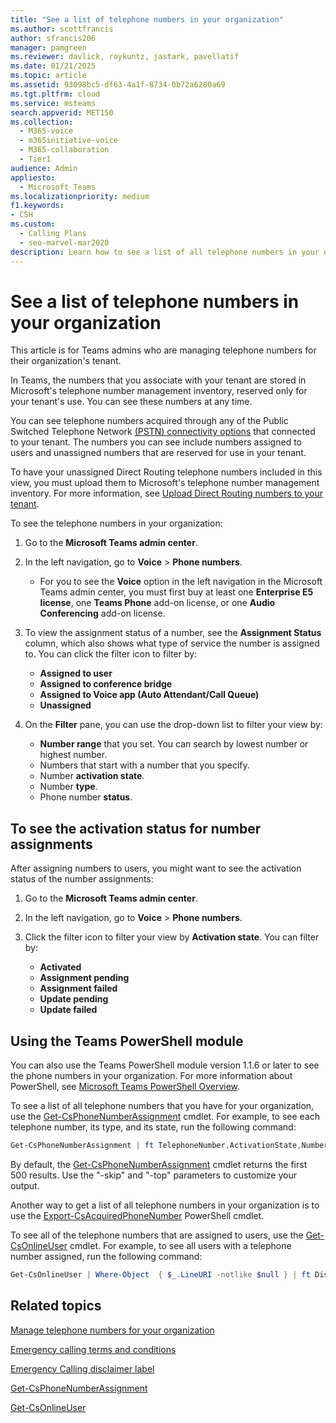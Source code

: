 ```yaml
---
title: "See a list of telephone numbers in your organization"
ms.author: scottfrancis
author: sfrancis206
manager: pamgreen
ms.reviewer: davlick, roykuntz, jastark, pavellatif
ms.date: 01/21/2025
ms.topic: article
ms.assetid: 93098bc5-df63-4a1f-8734-0b72a6280a69
ms.tgt.pltfrm: cloud
ms.service: msteams
search.appverid: MET150
ms.collection: 
  - M365-voice
  - m365initiative-voice
  - M365-collaboration
  - Tier1
audience: Admin
appliesto: 
  - Microsoft Teams
ms.localizationpriority: medium
f1.keywords:
- CSH
ms.custom: 
  - Calling Plans
  - seo-marvel-mar2020
description: Learn how to see a list of all telephone numbers in your organization and all numbers that are assigned to users or unassigned.
---
```


# See a list of telephone numbers in your organization

This article is for Teams admins who are managing telephone numbers for their organization's tenant.

In Teams, the numbers that you associate with your tenant are stored in Microsoft's telephone number management inventory, reserved only for your tenant's use. You can see these numbers at any time.

You can see telephone numbers acquired through any of the Public Switched Telephone Network [(PSTN) connectivity options](pstn-connectivity.md) that connected to your tenant. The numbers you can see include numbers assigned to users and unassigned numbers that are reserved for use in your tenant.

To have your unassigned Direct Routing telephone numbers included in this view, you must upload them to Microsoft's telephone number management inventory. For more information, see [Upload Direct Routing numbers to your tenant](direct-routing-enable-users.md#upload-direct-routing-numbers-to-your-tenant).

To see the telephone numbers in your organization:

1. Go to the **Microsoft Teams admin center**.

2. In the left navigation, go to **Voice** > **Phone numbers**.

   - For you to see the **Voice** option in the left navigation in the Microsoft Teams admin center, you must first buy at least one **Enterprise E5 license**, one **Teams Phone** add-on license, or one **Audio Conferencing** add-on license.

3. To view the assignment status of a number, see the **Assignment Status** column, which also shows what type of service the number is assigned to. You can click the filter icon to filter by:

   - **Assigned to user**
   - **Assigned to conference bridge** 
   - **Assigned to Voice app (Auto Attendant/Call Queue)**
   - **Unassigned**

4. On the **Filter** pane, you can use the drop-down list to filter your view by:

   - **Number range** that you set. You can search by lowest number or highest number.
   - Numbers that start with a number that you specify.
   - Number **activation state**.
   - Number **type**.
   - Phone number **status**.

## To see the activation status for number assignments

After assigning numbers to users, you might want to see the activation status of the number assignments:
  
1. Go to the **Microsoft Teams admin center**.

2. In the left navigation, go to **Voice** > **Phone numbers**.

3. Click the filter icon to filter your view by **Activation state**. You can filter by:

   - **Activated**
   - **Assignment pending**
   - **Assignment failed**
   - **Update pending**
   - **Update failed**

## Using the Teams PowerShell module

You can also use the Teams PowerShell module version 1.1.6 or later to see the phone numbers in your organization. For more information about PowerShell, see [Microsoft Teams PowerShell Overview](teams-powershell-overview.md).

To see a list of all telephone numbers that you have for your organization, use the [Get-CsPhoneNumberAssignment](/powershell/module/teams/get-csphonenumberassignment) cmdlet. For example, to see each telephone number, its type, and its state, run the following command:

```PowerShell
Get-CsPhoneNumberAssignment | ft TelephoneNumber,ActivationState,NumberType
```

By default, the [Get-CsPhoneNumberAssignment](/powershell/module/teams/get-csphonenumberassignment) cmdlet returns the first 500 results. Use the "-skip" and "-top" parameters to customize your output.

Another way to get a list of all telephone numbers in your organization is to use the [Export-CsAcquiredPhoneNumber](/powershell/module/teams/export-csacquiredphonenumber) PowerShell cmdlet.

To see all of the telephone numbers that are assigned to users, use the [Get-CsOnlineUser](/powershell/module/teams/get-csonlineuser) cmdlet. For example, to see all users with a telephone number assigned, run the following command:

```PowerShell
Get-CsOnlineUser | Where-Object  { $_.LineURI -notlike $null } | ft DisplayName,UserPrincipalName,LineURI
```

## Related topics

[Manage telephone numbers for your organization](manage-phone-numbers-landing-page.md)

[Emergency calling terms and conditions](./emergency-calling-terms-and-conditions.md)

[Emergency Calling disclaimer label](https://download.microsoft.com/download/9/9/0/990e24c1-eb49-4b52-9306-dbd4c864ed91/emergency-calling-label-(en-us)-(v.1.0).zip)

[Get-CsPhoneNumberAssignment](/powershell/module/teams/get-csphonenumberassignment)
  
[Get-CsOnlineUser](/powershell/module/teams/get-csonlineuser)
